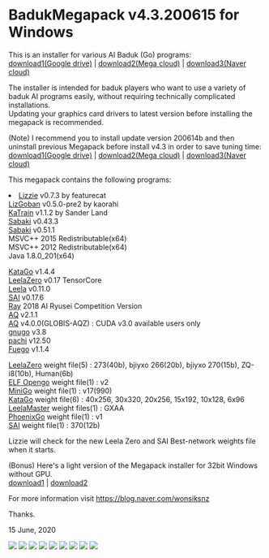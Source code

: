 # BadukMegapack v4.3.200615 for Windows
This is an installer for various AI Baduk (Go) programs:<br>
<a href="https://drive.google.com/uc?export=download&id=1Yu9AzQGe_7W2bC_XElJ8ihEzQv-Uz4NB">download1(Google drive)</a> | <a href="https://mega.nz/file/TZhVzBzI#YxE1yNC097-IWfaaz05CimectsGb8Sh-N5SQUurxZ90">download2(Mega cloud)</a> | <a href="http://naver.me/xeHAwgV5">download3(Naver cloud)</a>

The installer is intended for baduk players who want to use a variety of baduk AI programs easily, without requiring technically complicated installations.<br>
Updating your graphics card drivers to latest version before installing the megapack is recommended.

(Note) I recommend you to install update version 200614b and then uninstall previous Megapack before install v4.3 in order to save tuning time:<br>
<a href="https://drive.google.com/uc?export=download&id=1gY1K3EdB8xCkedbda1iypwBjhK7bIyMB">download1(Google drive)</a> | <a href="https://mega.nz/file/6NRgzYDS#Lp3KongFkRabHVDQ_dLXD9lJvnuT0CtO1Vmjj3g3a4c">download2(Mega cloud)</a> | <a href="http://naver.me/GmafnY0N">download3(Naver cloud)</a>

This megapack contains the following programs:

<li> <a href="https://github.com/featurecat/lizzie" target="_blank">Lizzie</a> v0.7.3 by featurecat<br>
<a href="https://github.com/kaorahi/lizgoban" target="_blank">LizGoban</a> v0.5.0-pre2 by kaorahi<br>
<a href="https://github.com/sanderland/katrain" target="_blank">KaTrain</a> v1.1.2 by Sander Land<br>
<a href="https://github.com/SabakiHQ/Sabaki" target="_blank">Sabaki</a> v0.43.3<br>
<a href="https://github.com/SabakiHQ/Sabaki" target="_blank">Sabaki</a> v0.51.1<br>
MSVC++ 2015 Redistributable(x64)<br>
MSVC++ 2012 Redistributable(x64)<br>
Java 1.8.0_201(x64)<br>

<a href="https://github.com/lightvector/KataGo" target="_blank">KataGo</a> v1.4.4<br>
<a href="https://github.com/leela-zero/leela-zero" target="_blank">LeelaZero</a> v0.17 TensorCore<br>
<a href="https://sjeng.org/leela.html" target="_blank">Leela</a> v0.11.0<br>
<a href="https://github.com/sai-dev/sai" target="_blank">SAI</a> v0.17.6<br>
<a href="https://github.com/zakki/Ray" target="_blank">Ray</a> 2018 AI Ryusei Competition Version<br>
<a href="https://github.com/ymgaq/AQ" target="_blank">AQ</a> v2.1.1<br>
<a href="https://github.com/ymgaq/AQ" target="_blank">AQ</a> v4.0.0(GLOBIS-AQZ) : CUDA v3.0 available users only<br>
<a href="https://www.gnu.org/software/gnugo/" target="_blank">gnugo</a> v3.8<br>
<a href="https://github.com/pasky/pachi" target="_blank">pachi</a> v12.50<br>
<a href="https://sourceforge.net/projects/fuego/" target="_blank">Fuego</a> v1.1.4<br>

<a href="http://zero.sjeng.org/" target="_blank">LeelaZero</a> weight file(5) : 273(40b), bjiyxo 266(20b), bjiyxo 270(15b), ZQ-i8(10b), Human(6b)<br>
<a href="https://github.com/pytorch/ELF" target="_blank">ELF Opengo</a> weight file(1) : v2<br>
<a href="https://github.com/tensorflow/minigo" target="_blank">MiniGo</a> weight file(1) : v17(990)<br>
<a href="https://d3dndmfyhecmj0.cloudfront.net/index.html">KataGo</a> weight file(6) : 40x256, 30x320, 20x256, 15x192, 10x128, 6x96<br>
<a href="https://github.com/pangafu/LeelaMasterWeight" target="_blank">LeelaMaster</a> weight files(1) : GXAA<br>
<a href="https://github.com/Tencent/PhoenixGo" target="_blank">PhoenixGo</a> weight file(1) : v1<br>
<a href="http://sai.unich.it/" target="_blank">SAI</a> weight file(1) : 370(12b)<br>

Lizzie will check for the new Leela Zero and SAI Best-network weights file when it starts.

(Bonus) Here's a light version of the Megapack installer for 32bit Windows without GPU.<br>
<a href="https://drive.google.com/uc?export=download&id=1HFDqtFOUf5DD0L0v6dEfAktRS9922Kvy">download1</a> | <a href="http://naver.me/5loiOVo0">download2</a>

For more information visit https://blog.naver.com/wonsiksnz

Thanks.


15 June, 2020

<img src="https://github.com/wonsiks/BadukMegapack/blob/master/megapack.png">

<img src="https://github.com/wonsiks/BadukMegapack/blob/master/config1.png">

<img src="https://github.com/wonsiks/BadukMegapack/blob/master/config2.png">

<img src="https://github.com/wonsiks/BadukMegapack/blob/master/config3.png">

<img src="https://github.com/wonsiks/BadukMegapack/blob/master/lizzie.png">

<img src="https://github.com/wonsiks/BadukMegapack/blob/master/sabaki.png">

<img src="https://github.com/wonsiks/BadukMegapack/blob/master/lizgoban.png">

<img src="https://github.com/wonsiks/BadukMegapack/blob/master/run_lizgoban.png">

<img src="https://github.com/sanderland/katrain/raw/master/screenshots/analysis.gif">
